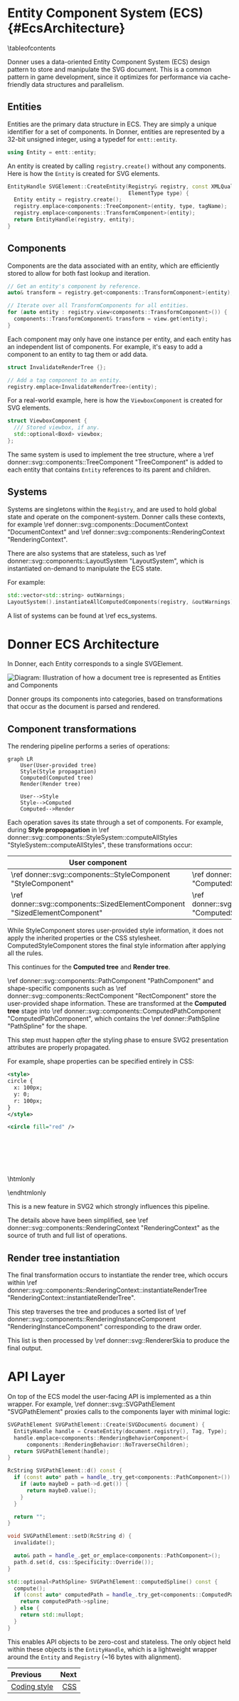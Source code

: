 # Entity Component System (ECS) {#EcsArchitecture}

\tableofcontents

Donner uses a data-oriented Entity Component System (ECS) design pattern to store and manipulate the SVG document. This is a common pattern in game development, since it optimizes for performance via cache-friendly data structures and parallelism.

## Entities

Entities are the primary data structure in ECS. They are simply a unique identifier for a set of components. In Donner, entities are represented by a 32-bit unsigned integer, using a typedef for `entt::entity`.

```cpp
using Entity = entt::entity;
```

An entity is created by calling `registry.create()` without any components. Here is how the `Entity` is created for SVG elements.

```cpp
EntityHandle SVGElement::CreateEntity(Registry& registry, const XMLQualifiedNameRef& tagName,
                                      ElementType type) {
  Entity entity = registry.create();
  registry.emplace<components::TreeComponent>(entity, type, tagName);
  registry.emplace<components::TransformComponent>(entity);
  return EntityHandle(registry, entity);
}
```

## Components

Components are the data associated with an entity, which are efficiently stored to allow for both fast lookup and iteration.

```cpp
// Get an entity's component by reference.
auto& transform = registry.get<components::TransformComponent>(entity);

// Iterate over all TransformComponents for all entities.
for (auto entity : registry.view<components::TransformComponent>()) {
  components::TransformComponent& transform = view.get(entity);
}
```

Each component may only have one instance per entity, and each entity has an independent list of components. For example, it's easy to add a component to an entity to tag them or add data.

```cpp
struct InvalidateRenderTree {};

// Add a tag component to an entity.
registry.emplace<InvalidateRenderTree>(entity);
```

For a real-world example, here is how the `ViewboxComponent` is created for SVG elements.

```cpp
struct ViewboxComponent {
  /// Stored viewbox, if any.
  std::optional<Boxd> viewbox;
};
```

The same system is used to implement the tree structure, where a \ref donner::svg::components::TreeComponent "TreeComponent" is added to each entity that contains `Entity` references to its parent and children.

## Systems

Systems are singletons within the `Registry`, and are used to hold global state and operate on the component-system. Donner calls these contexts, for example \ref donner::svg::components::DocumentContext "DocumentContext" and \ref donner::svg::components::RenderingContext "RenderingContext".

There are also systems that are stateless, such as \ref donner::svg::components::LayoutSystem "LayoutSystem", which is instantiated on-demand to manipulate the ECS state.

For example:

```cpp
std::vector<std::string> outWarnings;
LayoutSystem().instantiateAllComputedComponents(registry, &outWarnings);
```

A list of systems can be found at \ref ecs_systems.

# Donner ECS Architecture

In Donner, each Entity corresponds to a single SVGElement.

![Diagram: Illustration of how a document tree is represented as Entities and Components](/docs/img/ecs.svg)

Donner groups its components into categories, based on transformations that occur as the document is parsed and rendered.

## Component transformations

The rendering pipeline performs a series of operations:

```mermaid
graph LR
    User(User-provided tree)
    Style(Style propagation)
    Computed(Computed tree)
    Render(Render tree)

    User-->Style
    Style-->Computed
    Computed-->Render
```

Each operation saves its state through a set of components. For example, during **Style propopagation** in \ref donner::svg::components::StyleSystem::computeAllStyles "StyleSystem::computeAllStyles", these transformations occur:

| User component                                                              | Styled component                                                                            |
| --------------------------------------------------------------------------- | ------------------------------------------------------------------------------------------- |
| \ref donner::svg::components::StyleComponent "StyleComponent"               | \ref donner::svg::components::ComputedStyleComponent "ComputedStyleComponent"               |
| \ref donner::svg::components::SizedElementComponent "SizedElementComponent" | \ref donner::svg::components::ComputedSizedElementComponent "ComputedSizedElementComponent" |

While StyleComponent stores user-provided style information, it does not apply the inherited properties or the CSS stylesheet. ComputedStyleComponent stores the final style information after applying all the rules.

This continues for the **Computed tree** and **Render tree**.

\ref donner::svg::components::PathComponent "PathComponent" and shape-specific components such as \ref donner::svg::components::RectComponent "RectComponent" store the user-provided shape information. These are transformed at the **Computed tree** stage into \ref donner::svg::components::ComputedPathComponent "ComputedPathComponent", which contains the \ref donner::PathSpline "PathSpline" for the shape.

This step must happen _after_ the styling phase to ensure SVG2 presentation attributes are properly propagated.

For example, shape properties can be specified entirely in CSS:

```xml
<style>
circle {
  x: 100px;
  y: 0;
  r: 100px;
}
</style>

<circle fill="red" />
```

\htmlonly
<svg width="200" height="100" viewbox="0 0 200 100">

<style>
  circle {
    cx: 100px;
    cy: 0;
    r: 100px;
  }
  </style>
<circle fill="red" />
</svg>
\endhtmlonly

This is a new feature in SVG2 which strongly influences this pipeline.

The details above have been simplified, see \ref donner::svg::components::RenderingContext "RenderingContext" as the source of truth and full list of operations.

## Render tree instantiation

The final transformation occurs to instantiate the render tree, which occurs within \ref donner::svg::components::RenderingContext::instantiateRenderTree "RenderingContext::instantiateRenderTree".

This step traverses the tree and produces a sorted list of \ref donner::svg::components::RenderingInstanceComponent "RenderingInstanceComponent" corresponding to the draw order.

This list is then processed by \ref donner::svg::RendererSkia to produce the final output.

# API Layer

On top of the ECS model the user-facing API is implemented as a thin wrapper. For example, \ref donner::svg::SVGPathElement "SVGPathElement" proxies calls to the components layer with minimal logic:

```cpp
SVGPathElement SVGPathElement::Create(SVGDocument& document) {
  EntityHandle handle = CreateEntity(document.registry(), Tag, Type);
  handle.emplace<components::RenderingBehaviorComponent>(
      components::RenderingBehavior::NoTraverseChildren);
  return SVGPathElement(handle);
}

RcString SVGPathElement::d() const {
  if (const auto* path = handle_.try_get<components::PathComponent>()) {
    if (auto maybeD = path->d.get()) {
      return maybeD.value();
    }
  }

  return "";
}

void SVGPathElement::setD(RcString d) {
  invalidate();

  auto& path = handle_.get_or_emplace<components::PathComponent>();
  path.d.set(d, css::Specificity::Override());
}

std::optional<PathSpline> SVGPathElement::computedSpline() const {
  compute();
  if (const auto* computedPath = handle_.try_get<components::ComputedPathComponent>()) {
    return computedPath->spline;
  } else {
    return std::nullopt;
  }
}
```

This enables API objects to be zero-cost and stateless. The only object held within these objects is the `EntityHandle`, which is a lightweight wrapper around the `Entity` and `Registry` (~16 bytes with alignment).

<div class="section_buttons">

| Previous                         |                        Next |
| :------------------------------- | --------------------------: |
| [Coding style](CodingStyle.html) | [CSS](CssArchitecture.html) |

</div>
